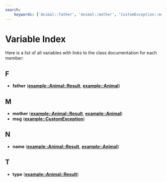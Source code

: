 ```yaml
---
search:
    keywords: ['Animal::father', 'Animal::mother', 'CustomException::msg', 'Animal::name', 'Animal::Result::type']
---
```


# Variable Index

Here is a list of all variables with links to the class documentation for each member:
## F

* **father** ([**example::Animal::Result**](structexample_1_1_animal_1_1_result.md#1a4f4c0568ca6fa5a1adec6e6c83a4a5f2), [**example::Animal**](classexample_1_1_animal.md#1aeaabef8bc7cd869f09db725e0fcc5092))


## M

* **mother** ([**example::Animal::Result**](structexample_1_1_animal_1_1_result.md#1ae3c7882f7bb42ba88d2af157062b7b86), [**example::Animal**](classexample_1_1_animal.md#1a77ebfd8268da42527748bc17f458c02c))
* **msg** ([**example::CustomException**](classexample_1_1_custom_exception.md#1a030479094f8651d969e8b375eb48d1d7))


## N

* **name** ([**example::Animal::Result**](structexample_1_1_animal_1_1_result.md#1a80422623e590cfc5f601d05aa9e2c1ba), [**example::Animal**](classexample_1_1_animal.md#1a9362efc813ef23964f7f6f57640a12e7))


## T

* **type** ([**example::Animal::Result**](structexample_1_1_animal_1_1_result.md#1a5789a50cbd7cf0f1747ae0e53787c06e))


